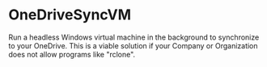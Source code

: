 # OneDriveSyncVM
Run a headless Windows virtual machine in the background to synchronize to your OneDrive. This is a viable solution if your Company or Organization does not allow programs like "rclone".
